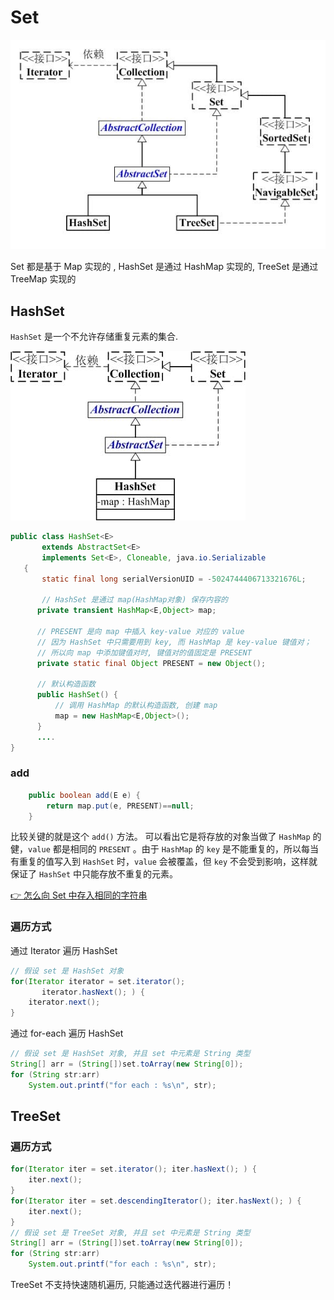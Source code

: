 # Set

![](./imgs/006tKfTcjw1fbfojhdxyvj30g70asmxf.jpg)

Set 都是基于 Map 实现的 , HashSet 是通过 HashMap 实现的, TreeSet 是通过 TreeMap 实现的

## HashSet

`HashSet` 是一个不允许存储重复元素的集合.

![](./imgs/006tKfTcgw1fbfokolhmcj30ag07j74c.jpg)

```java
public class HashSet<E>
       extends AbstractSet<E>
       implements Set<E>, Cloneable, java.io.Serializable
   {
       static final long serialVersionUID = -5024744406713321676L;
   
       // HashSet 是通过 map(HashMap对象) 保存内容的
      private transient HashMap<E,Object> map;
  
      // PRESENT 是向 map 中插入 key-value 对应的 value
      // 因为 HashSet 中只需要用到 key, 而 HashMap 是 key-value 键值对；
      // 所以向 map 中添加键值对时, 键值对的值固定是 PRESENT
      private static final Object PRESENT = new Object();
  
      // 默认构造函数
      public HashSet() {
          // 调用 HashMap 的默认构造函数, 创建 map
          map = new HashMap<E,Object>();
      }
      ....
}
```

### add

```java
    public boolean add(E e) {
        return map.put(e, PRESENT)==null;
    }
```

比较关键的就是这个 `add()` 方法。 可以看出它是将存放的对象当做了 `HashMap` 的健，`value` 都是相同的 `PRESENT` 。由于 `HashMap` 的 `key` 是不能重复的，所以每当有重复的值写入到 `HashSet` 时，`value` 会被覆盖，但 `key` 不会受到影响，这样就保证了 `HashSet` 中只能存放不重复的元素。

[👉 怎么向 Set 中存入相同的字符串](../se/string_kind.md#怎么向-set-中存入相同的字符串)

### 遍历方式

通过 Iterator 遍历 HashSet

```java
// 假设 set 是 HashSet 对象
for(Iterator iterator = set.iterator();
       iterator.hasNext(); ) { 
    iterator.next();
}   
```

通过 for-each 遍历 HashSet

```java
// 假设 set 是 HashSet 对象, 并且 set 中元素是 String 类型
String[] arr = (String[])set.toArray(new String[0]);
for (String str:arr)
    System.out.printf("for each : %s\n", str);
```

## TreeSet

### 遍历方式

```java
for(Iterator iter = set.iterator(); iter.hasNext(); ) { 
    iter.next();
} 
for(Iterator iter = set.descendingIterator(); iter.hasNext(); ) { 
    iter.next();
}
// 假设 set 是 TreeSet 对象, 并且 set 中元素是 String 类型
String[] arr = (String[])set.toArray(new String[0]);
for (String str:arr)
    System.out.printf("for each : %s\n", str);
```

TreeSet 不支持快速随机遍历, 只能通过迭代器进行遍历！